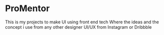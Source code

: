 # ProMentor
This is my projects to make UI using front end tech  Where the ideas and the concept i use from any other designer UI/UX from Instagram or Dribbble
